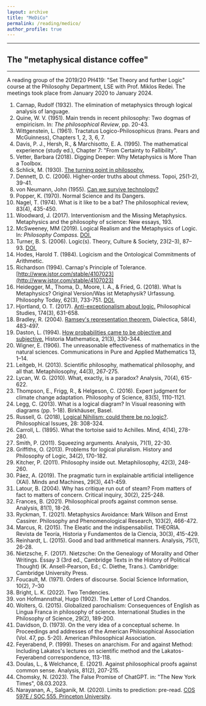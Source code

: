 ```yaml
---
layout: archive
title: "MeDiCo"
permalink: /reading/medico/
author_profile: true
---
```

---
## The "metaphysical distance coffee"
--- 
A reading group of the 2019/20 PH419: "Set Theory and further Logic" course at the Philosophy Department, LSE with Prof. Miklos Redei. 
The meetings took place from January 2020 to January 2024.

01. Carnap, Rudolf (1932). The elimination of metaphysics through logical analysis of language.
02. Quine, W. V. (1951). Main trends in recent philosophy: Two dogmas of empiricism. In: *The philosophical Review*, pp. 20-43.
03. Wittgenstein, L. (1961). Tractatus Logico-Philosophicus (trans. Pears and McGuinness), Chapters 1, 2, 3, 6, 7.
04. Davis, P. J., Hersh, R., & Marchisotto, E. A. (1995). The mathematical experience (study ed.), Chapter 7: "From Certainty to Fallibility".
05. Vetter, Barbara (2018). Digging Deeper: Why Metaphysics is More Than a Toolbox. 
06. Schlick, M. (1930). [The turning point in philosophy.](http://zolaist.org/wiki/images/7/79/The_Turning_Point_in_Philosophy.pdf)
07. Dennett, D. C. (2006). Higher-order truths about chmess. Topoi, 25(1-2), 39-41.
08. von Neumann, John (1955). [Can we survive technology?](http://geosci.uchicago.edu/~kite/doc/von_Neumann_1955.pdf)
09. Popper, K. (1970). Normal Science and its Dangers.
10. Nagel, T. (1974). What is it like to be a bat? The philosophical review, 83(4), 435-450.
11. Woodward, J. (2017). Interventionism and the Missing Metaphysics. Metaphysics and the philosophy of science: New essays, 193.
12. McSweeney, MM (2019). Logical Realism and the Metaphysics of Logic. In: *Philosophy Compass.* [DOI.](https://doi.org/10.1111/phc3.12563)
13. Turner, B. S. (2006). Logic(s). Theory, Culture & Society, 23(2–3), 87–93. [DOI.](https://doi.org/10.1177/0263276406062572)
14. Hodes, Harold T. (1984). Logicism and the Ontological Commitments of Arithmetic.
15. Richardson (1994). Carnap's Principle of Tolerance. [http://www.jstor.com/stable/4107023](http://www.jstor.com/stable/4107023)
16. Heidegger, M., Thoma, D., Moore, I. A., & Fried, G. (2018). What Is Metaphysics? Original Version/Was ist Metaphysik? Urfassung. Philosophy Today, 62(3), 733-751. [DOI.](https://doi.org/10.5840/philtoday20181024232)
17. Hjortland, O. T. (2017). [Anti-exceptionalism about logic.](http://www.olehjortland.net/wp-content/uploads/2016/06/antiexceptionalism.pdf) Philosophical Studies, 174(3), 631-658.
18. Bradley, R. (2004). [Ramsey's representation theorem.](http://personal.lse.ac.uk/bradleyr/pdf/Ramsey.dialectica.pdf) Dialectica, 58(4), 483-497.
19. Daston, L. (1994). [How probabilities came to be objective and subjective.](
https://reader.elsevier.com/reader/sd/pii/S0315086084710287?token=FEB40925F28E304C40AAA1944F39AC95D19F5C0CAC3D7F9A021BE4EF3B12AC6742DD4D43691832B69D1E296DEE29BBEB&originRegion=eu-west-1&originCreation=20210502200704) Historia Mathematica, 21(3), 330-344.
20. Wigner, E. (1906). The unreasonable effectiveness of mathematics in the natural sciences. Communications in Pure and Applied Mathematics 13, 1–14.
21. Leitgeb, H. (2013). Scientific philosophy, mathematical philosophy, and all that. Metaphilosophy, 44(3), 267-275.
22. Lycan, W. G. (2010). What, exactly, is a paradox? Analysis, 70(4), 615-622.
23. Thompson, E., Frigg, R., & Helgeson, C. (2016). Expert judgment for climate change adaptation. Philosophy of Science, 83(5), 1110-1121.
24. Legg, C. (2013). What is a logical diagram? In Visual reasoning with diagrams (pp. 1-18). Birkhäuser, Basel.
25. Russell, G. (2018), [Logical Nihilism: could there be no logic?](https://doi.org/10.1111/phis.12127). Philosophical Issues, 28: 308-324.
26. Carroll, L. (1895). What the tortoise said to Achilles. Mind, 4(14), 278-280.
27. Smith, P. (2011). Squeezing arguments. Analysis, 71(1), 22-30.
28. Griffiths, O. (2013). Problems for logical pluralism. History and Philosophy of Logic, 34(2), 170-182.
29. Kitcher, P. (2011). Philosophy inside out. Metaphilosophy, 42(3), 248-260.
30. Páez, A. (2019). The pragmatic turn in explainable artificial intelligence (XAI). Minds and Machines, 29(3), 441-459.
31. Latour, B. (2004). Why has critique run out of steam? From matters of fact to matters of concern. Critical inquiry, 30(2), 225-248.
32. Frances, B. (2021). Philosophical proofs against common sense. Analysis, 81(1), 18-26.
33. Ryckman, T. (2021). Metaphysics Avoidance: Mark Wilson and Ernst Cassirer. Philosophy and Phenomenological Research, 103(2), 466-472.
34. Marcus, R. (2015). The Eleatic and the indispensabilist. THEORIA. Revista de Teoría, Historia y Fundamentos de la Ciencia, 30(3), 415-429.
35. Reinhardt, L. (2015). Good and bad arithmetical manners. Analysis, 75(1), 26-28.
36. Nietzsche, F. (2017). Nietzsche: On the Genealogy of Morality and Other Writings. Essay 3 (3rd ed., Cambridge Texts in the History of Political Thought) (K. Ansell-Pearson, Ed.; C. Diethe, Trans.). Cambridge: Cambridge University Press.
37. Foucault, M. (1971). Orders of discourse. Social Science Information, 10(2), 7–30
38. Bright, L. K. (2022). Two Tendencies.
39. von Hofmannsthal, Hugo (1902). The Letter of Lord Chandos. 
40. Wolters, G. (2015). Globalized parochialism: Consequences of English as Lingua Franca in philosophy of science. International Studies in the Philosophy of Science, 29(2), 189-200.
41. Davidson, D. (1973). On the very idea of a conceptual scheme. In Proceedings and addresses of the American Philosophical Association (Vol. 47, pp. 5-20). American Philosophical Association.
42. Feyerabend, P. (1999). Theses on anarchism. For and against Method: Including Lakatos's lectures on scientific method and the Lakatos-Feyerabend correspondence, 113-118.
44. Doulas, L., & Welchance, E. (2021). Against philosophical proofs against common sense. Analysis, 81(2), 207-215.
45. Chomsky, N. (2023). The False Promise of ChatGPT. in: "The New York Times", 08.03.2023.
46. Narayanan, A., Salganik, M. (2020). Limits to prediction: pre-read. [COS 597E / SOC 555, Princeton University](https://msalganik.github.io/cos597E-soc555_f2020/schedule.html).
